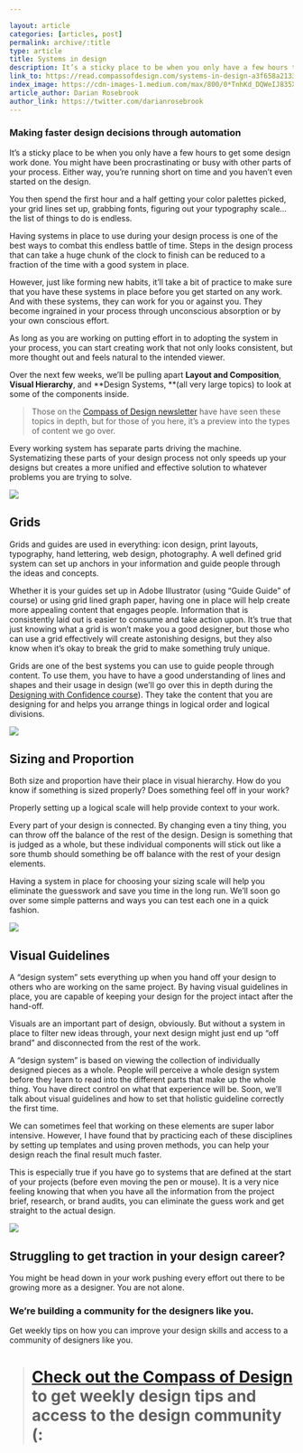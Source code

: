 ```yaml
---

layout: article
categories: [articles, post]
permalink: archive/:title
type: article
title: Systems in design
description: It’s a sticky place to be when you only have a few hours to get some design work done. You might have been procrastinating or busy with other parts of your process. Either way, you’re running short on time and you haven’t even started on the design.
link_to: https://read.compassofdesign.com/systems-in-design-a3f658a21331
index_image: https://cdn-images-1.medium.com/max/800/0*TnhKd_DQWeIJ835X.png
article_author: Darian Rosebrook
author_link: https://twitter.com/darianrosebrook
---
```



### Making faster design decisions through automation


It’s a sticky place to be when you only have a few hours to get some design work done. You might have been procrastinating or busy with other parts of your process. Either way, you’re running short on time and you haven’t even started on the design.

You then spend the first hour and a half getting your color palettes picked, your grid lines set up, grabbing fonts, figuring out your typography scale… the list of things to do is endless.

Having systems in place to use during your design process is one of the best ways to combat this endless battle of time. Steps in the design process that can take a huge chunk of the clock to finish can be reduced to a fraction of the time with a good system in place.

However, just like forming new habits, it’ll take a bit of practice to make sure that you have these systems in place before you get started on any work. And with these systems, they can work for you or against you. They become ingrained in your process through unconscious absorption or by your own conscious effort.

As long as you are working on putting effort in to adopting the system in your process, you can start creating work that not only looks consistent, but more thought out and feels natural to the intended viewer.

Over the next few weeks, we’ll be pulling apart **Layout and Composition**, **Visual Hierarchy**, and **Design Systems, **(all very large topics) to look at some of the components inside.
>  Those on the [Compass of Design newsletter](https://compassofdesign.com/community) have have seen these topics in depth, but for those of you here, it’s a preview into the types of content we go over.

Every working system has separate parts driving the machine. Systematizing these parts of your design process not only speeds up your designs but creates a more unified and effective solution to whatever problems you are trying to solve.

![](https://cdn-images-1.medium.com/max/2000/0*6mpW4O6cJGsbCCNU.png)

## Grids

Grids and guides are used in everything: icon design, print layouts, typography, hand lettering, web design, photography. A well defined grid system can set up anchors in your information and guide people through the ideas and concepts.

Whether it is your guides set up in Adobe Illustrator (using “Guide Guide” of course) or using grid lined graph paper, having one in place will help create more appealing content that engages people. Information that is consistently laid out is easier to consume and take action upon. It’s true that just knowing what a grid is won’t make you a good designer, but those who can use a grid effectively will create astonishing designs, but they also know when it’s okay to break the grid to make something truly unique.

Grids are one of the best systems you can use to guide people through content. To use them, you have to have a good understanding of lines and shapes and their usage in design (we’ll go over this in depth during the [Designing with Confidence course](https://compassofdesign.com/course)). They take the content that you are designing for and helps you arrange things in logical order and logical divisions.

![](https://cdn-images-1.medium.com/max/2000/0*n3vuCqHZ-YmU-vCd.jpg)

## Sizing and Proportion

Both size and proportion have their place in visual hierarchy. How do you know if something is sized properly? Does something feel off in your work?

Properly setting up a logical scale will help provide context to your work.

Every part of your design is connected. By changing even a tiny thing, you can throw off the balance of the rest of the design. Design is something that is judged as a whole, but these individual components will stick out like a sore thumb should something be off balance with the rest of your design elements.

Having a system in place for choosing your sizing scale will help you eliminate the guesswork and save you time in the long run. We’ll soon go over some simple patterns and ways you can test each one in a quick fashion.

![](https://cdn-images-1.medium.com/max/2000/0*O-deal_xoTs6ZB0q.png)

## Visual Guidelines

A “design system” sets everything up when you hand off your design to others who are working on the same project. By having visual guidelines in place, you are capable of keeping your design for the project intact after the hand-off.

Visuals are an important part of design, obviously. But without a system in place to filter new ideas through, your next design might just end up “off brand” and disconnected from the rest of the work.

A “design system” is based on viewing the collection of individually designed pieces as a whole. People will perceive a whole design system before they learn to read into the different parts that make up the whole thing. You have direct control on what that experience will be. Soon, we’ll talk about visual guidelines and how to set that holistic guideline correctly the first time.

We can sometimes feel that working on these elements are super labor intensive. However, I have found that by practicing each of these disciplines by setting up templates and using proven methods, you can help your design reach the final result much faster.

This is especially true if you have go to systems that are defined at the start of your projects (before even moving the pen or mouse). It is a very nice feeling knowing that when you have all the information from the project brief, research, or brand audits, you can eliminate the guess work and get straight to the actual design.

![](https://cdn-images-1.medium.com/max/2000/1*mo7_gcoDhIhJHCOLPxMfLg.png)

## Struggling to get traction in your design career?

You might be head down in your work pushing every effort out there to be growing more as a designer. You are not alone.

### We’re building a community for the designers like you.

Get weekly tips on how you can improve your design skills and access to a community of designers like you.
> # [Check out the Compass of Design](https://compassofdesign.com/community/) to get weekly design tips and access to the design community (:
